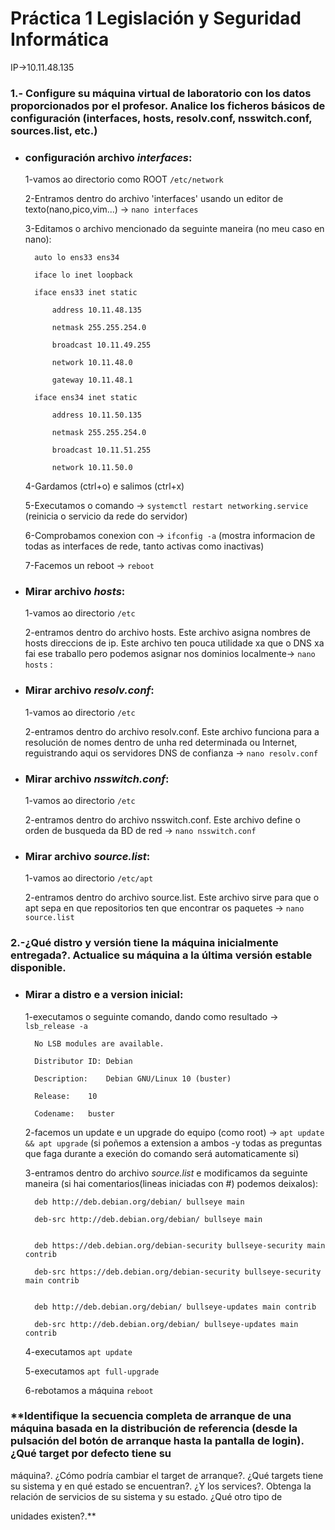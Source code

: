 # **Práctica 1 Legislación y Seguridad Informática**

IP->10.11.48.135

### **1.- Configure su máquina virtual de laboratorio con los datos proporcionados por el profesor. Analice los ficheros básicos de configuración (interfaces, hosts, resolv.conf, nsswitch.conf, sources.list, etc.)**

* ### configuración archivo *interfaces*:

	1-vamos ao directorio como ROOT `/etc/network`

	2-Entramos dentro do archivo 'interfaces' usando un editor de texto(nano,pico,vim...) -> `nano interfaces`

	3-Editamos o archivo mencionado da seguinte maneira (no meu caso en nano):

		auto lo ens33 ens34
 
		iface lo inet loopback
 
		iface ens33 inet static
 
  			address 10.11.48.135
    
  			netmask 255.255.254.0
    
   			broadcast 10.11.49.255
     
   			network 10.11.48.0
     
  			gateway 10.11.48.1
     
  		iface ens34 inet static
  
  			address 10.11.50.135
      
  			netmask 255.255.254.0
      
  			broadcast 10.11.51.255
      
  			network 10.11.50.0
      
	4-Gardamos (ctrl+o) e salimos (ctrl+x)

	5-Executamos o comando -> `systemctl restart networking.service`  (reinicia o servicio da rede do servidor)

	6-Comprobamos conexion con -> `ifconfig -a` (mostra informacion de todas as interfaces de rede, tanto activas como inactivas)

	7-Facemos un reboot -> `reboot`

* ### Mirar archivo *hosts*:

  	1-vamos ao directorio `/etc`

	2-entramos dentro do archivo hosts. Este archivo asigna nombres de hosts direccions de ip. Este archivo ten pouca utilidade xa que o DNS xa fai ese traballo pero podemos asignar nos dominios localmente-> `nano 	hosts` :


* ### Mirar archivo *resolv.conf*:

	1-vamos ao directorio `/etc`

	2-entramos dentro do archivo resolv.conf. Este archivo funciona para a resolución de nomes dentro de unha red determinada ou Internet, reguistrando aqui os servidores DNS de confianza -> `nano resolv.conf`


* ### Mirar archivo *nsswitch.conf*:

	1-vamos ao directorio `/etc`
  
	2-entramos dentro do archivo nsswitch.conf. Este archivo define o orden de busqueda da BD de red -> `nano nsswitch.conf`

 
 * ### Mirar archivo *source.list*:

	1-vamos ao directorio `/etc/apt`
   
	2-entramos dentro do archivo source.list. Este archivo sirve para que o apt sepa en que repositorios ten que encontrar os paquetes -> `nano source.list`



### **2.-¿Qué distro y versión tiene la máquina inicialmente entregada?. Actualice su máquina a la última versión estable disponible.**

* ### Mirar a distro e a version inicial:
  
  	1-executamos o seguinte comando, dando como resultado -> `lsb_release -a`
  

  		No LSB modules are available.
  
		Distributor ID:	Debian
  
		Description:	Debian GNU/Linux 10 (buster)
  
		Release:	10
  
		Codename:	buster


  	2-facemos un update e un upgrade do equipo (como root) -> `apt update && apt upgrade` (si poñemos a extension a ambos -y todas as preguntas que faga durante a execión do comando será automaticamente si)
  
  	3-entramos dentro do archivo *source.list* e modificamos da seguinte maneira (si hai comentarios(lineas iniciadas con #) podemos deixalos):
  
  		deb http://deb.debian.org/debian/ bullseye main
  
		deb-src http://deb.debian.org/debian/ bullseye main
  

		deb https://deb.debian.org/debian-security bullseye-security main contrib

		deb-src https://deb.debian.org/debian-security bullseye-security main contrib
  

		deb http://deb.debian.org/debian/ bullseye-updates main contrib
  
		deb-src http://deb.debian.org/debian/ bullseye-updates main contrib

  	4-executamos `apt update`
  
  	5-executamos `apt full-upgrade`
  
  	6-rebotamos a máquina `reboot`
  


### **Identifique la secuencia completa de arranque de una máquina basada en la distribución de referencia (desde la pulsación del botón de arranque hasta la pantalla de login). ¿Qué target por defecto tiene su 

máquina?. ¿Cómo podría cambiar el target de arranque?. ¿Qué targets tiene su sistema y en qué estado se encuentran?. ¿Y los services?. Obtenga la relación de servicios de su sistema y su estado. ¿Qué otro tipo de 

unidades existen?.**  

  
  

   
  
  



